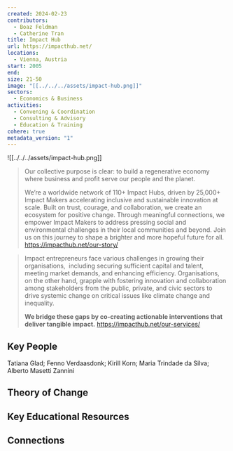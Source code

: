 ```yaml
---
created: 2024-02-23
contributors:
  - Boaz Feldman
  - Catherine Tran
title: Impact Hub
url: https://impacthub.net/
locations:
  - Vienna, Austria
start: 2005
end: 
size: 21-50
image: "[[../../../assets/impact-hub.png]]"
sectors:
  - Economics & Business
activities:
  - Convening & Coordination
  - Consulting & Advisory
  - Education & Training
cohere: true
metadata_version: "1"
---
```

![[../../../assets/impact-hub.png]]

>Our collective purpose is clear: to build a regenerative economy where business and profit serve our people and the planet.
>
>We’re a worldwide network of 110+ Impact Hubs, driven by 25,000+ Impact Makers accelerating inclusive and sustainable innovation at scale. Built on trust, courage, and collaboration, we create an ecosystem for positive change. Through meaningful connections, we empower Impact Makers to address pressing social and environmental challenges in their local communities and beyond. Join us on this journey to shape a brighter and more hopeful future for all.
https://impacthub.net/our-story/

>Impact entrepreneurs face various challenges in growing their organisations,  including securing sufficient capital and talent, meeting market demands, and enhancing efficiency. Organisations, on the other hand, grapple with fostering innovation and collaboration among stakeholders from the public, private, and civic sectors to drive systemic change on critical issues like climate change and inequality.
>
>**We bridge these gaps by co-creating actionable interventions that deliver tangible impact.**
https://impacthub.net/our-services/

## Key People

Tatiana Glad; Fenno Verdaasdonk; Kirill Korn; Maria Trindade da Silva; Alberto Masetti Zannini

## Theory of Change

## Key Educational Resources

## Connections










